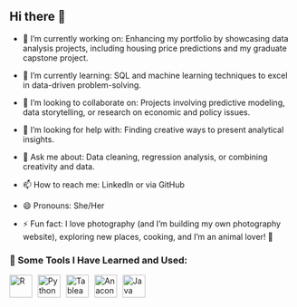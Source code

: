 ## Hi there 👋

- 🔭 I’m currently working on: Enhancing my portfolio by showcasing data analysis projects, 
including housing price predictions and my graduate capstone project.

- 🌱 I’m currently learning: SQL and machine learning techniques to excel in data-driven problem-solving.
  
- 👯 I’m looking to collaborate on: Projects involving predictive modeling, data storytelling, or research on economic and policy issues.

- 🤔 I’m looking for help with: Finding creative ways to present analytical insights.
  
- 💬 Ask me about: Data cleaning, regression analysis, or combining creativity and data.
  
- 📫 How to reach me: LinkedIn or via GitHub

- 😄 Pronouns: She/Her

- ⚡ Fun fact: I love photography (and I’m building my own photography website), exploring new places, cooking, and I’m an animal lover! 🐾


### 🚀 Some Tools I Have Learned and Used:

<div style="display: flex; align-items: center; gap: 10px;">
  <img src="https://cdn.jsdelivr.net/gh/devicons/devicon/icons/r/r-original.svg" alt="R" width="40" height="40"/> 
  <img src="https://cdn.jsdelivr.net/gh/devicons/devicon/icons/python/python-original.svg" alt="Python" width="40" height="40"/> 
  <img src="https://img.icons8.com/color/344/tableau-software.png" alt="Tableau Public" width="40" height="40"/> 
  <img src="https://img.icons8.com/fluency/344/anaconda.png" alt="Anaconda" width="40" height="40"/>
  <img src="https://cdn.jsdelivr.net/gh/devicons/devicon/icons/java/java-original.svg" alt="Java" width="40" height="40"/>
</div>


